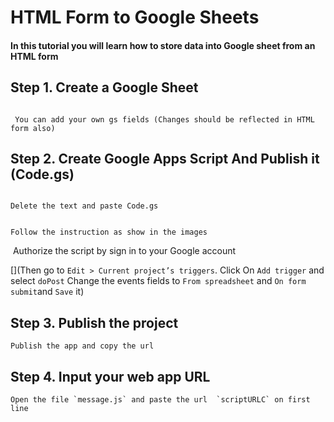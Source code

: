 # HTML Form to Google Sheets 

#### In this tutorial you will learn how to store data into Google sheet from an HTML form 

## Step 1. Create a  Google Sheet


<img src="">

     You can add your own gs fields (Changes should be reflected in HTML form also)



## Step 2. Create  Google Apps Script And Publish it (Code.gs)
<img src="">

    Delete the text and paste Code.gs
<img src="">



    Follow the instruction as show in the images
<img src="">
    Authorize the script by sign in to your Google account
  

 [](Then go to  `Edit > Current project’s triggers`. 
 Click On `Add trigger` and select `doPost`
 Change the events fields to `From spreadsheet` and `On form submit`and `Save` it)


## Step 3. Publish the project 


    Publish the app and copy the url


## Step 4. Input your web app URL

    Open the file `message.js` and paste the url  `scriptURLC` on first line





